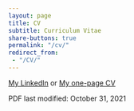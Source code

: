 ```yaml
---
layout: page
title: CV
subtitle: Curriculum Vitae
share-buttons: true
permalink: "/cv/"
redirect_from:
 - "/CV/"
---
```


<div class="text-center">
  <p>
    <span id="linkedin">
      <a class="btn btn-primary" href="https://linkedin.com/in/eusebius" title="Online, up-to-date CV">My LinkedIn</a>
    </span>
    or
    <span id="download">
      <a class="btn btn-success" href="/raw/docs/Eusebius_Ngemera_CV.pdf" title="CV as a PDF">My one-page CV</a>
    </span>
  </p>
  <p class="text-muted">
    PDF last modified: October 31, 2021
  </p>
</div>
